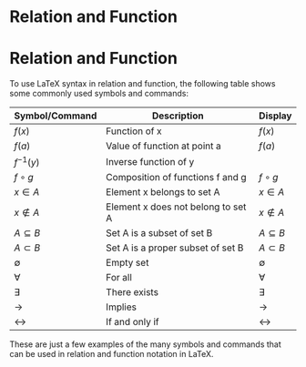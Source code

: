 # Relation and Function

# Relation and Function

To use LaTeX syntax in relation and function, the following table shows some commonly used symbols and commands:

| Symbol/Command | Description | Display |
| --- | --- | --- |
| $f(x)$ | Function of x | $f(x)$ |
| $f(a)$ | Value of function at point a | $f(a)$ |
| $f^{-1}(y)$ | Inverse function of y |  |
| $f \circ g$ | Composition of functions f and g | $f \circ g$ |
| $x \in A$ | Element x belongs to set A | $x \in A$ |
| $x \notin A$ | Element x does not belong to set A | $x \notin A$ |
| $A \subseteq B$ | Set A is a subset of set B | $A \subseteq B$ |
| $A \subset B$ | Set A is a proper subset of set B | $A \subset B$ |
| $\emptyset$ | Empty set | $\emptyset$ |
| $\forall$ | For all | $\forall$ |
| $\exists$ | There exists | $\exists$ |
| $\rightarrow$ | Implies | $\rightarrow$ |
| $\leftrightarrow$ | If and only if | $\leftrightarrow$ |

These are just a few examples of the many symbols and commands that can be used in relation and function notation in LaTeX.